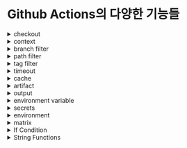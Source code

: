# Github Actions의 다양한 기능들

<details>
  <summary>checkout</summary>
  
  ### Checkout

- 깃헙 레포지토리를 가져와 작업을 수행 (마켓 플레이스에 정의된 공식 Action)
- 레포지토리 소스를 가져와 테스트 및 빌드 작업 수행, CI/CD Workflow에서 활용 가능

📎 [Checkout · Actions · GitHub Marketplace](https://github.com/marketplace/actions/checkout)

> Ex) Readme 파일을 읽어 출력하는 Workflow
> 
- checkout 하지 않은 경우 no such file 에러 발생

```yaml
name: checkout

on:
  workflow_dispatch:

jobs:
  no-checkout:
    runs-on: ubuntu-latest
    steps:
    - name: check file list
      run: cat README.md

  checkout:
    runs-on: ubuntu-latest
    steps:
    - name: use checkout action
      uses: actions/checkout@v4
    - name: check file list
      run: cat README.md
```
</details>

<details>
  <summary>context</summary>
  
  ### context

- Workflow를 실행하는 환경에 대한 정보를 제공
- 워크플로우를 유연하게 활용하고 싶을 때 사용
    - Ex) github Context의 branch 정보를 가져와 브랜치 별 Job을 실행하도록 Workflow 구성 가능
- 다양한 Context 존재

<img width="239" height="447" alt="Image" src="https://github.com/user-attachments/assets/4654d95b-babb-4e28-b424-4753404231c0" />

> Ex) Github Context의 Property 출력
> 
- toJson 메서드로 Object를 String으로 변환

```yaml
name: context-workflow

on:
  workflow_dispatch:

jobs:
  context:
    runs-on: ubuntu-latest
    steps:
    - name: github context
      run: echo '${{ toJson(github) }}'
    - name: cat github context
      run: |
        echo ${{ github.repository }}
        echo ${{ github.event_name }}
```
</details>

<details>
  <summary>branch filter</summary>
  
  ### Branch Filter

- 특정 Branch에서 실행
    - Ex) main Branch로 push할 때만 실행되도록 설정

> Ex) main Branch에 Push 할 때 Workflow 발생
> 

```yaml
name: branch-filter-workflow

on:
  push:
  # 여기에 필터링 하고 싶은 브랜치 목록 넣기
    branches: ["main"]

jobs:
  branch-filter-job:
    runs-on: ubuntu-latest
    steps:
      - name: step1
        run: echo hello world
      - name: step2
        run: |
          echo hello world
          echo github action

```
</details>

<details>
  <summary>path filter</summary>

  ### Path Filter
  
  - 특정 경로에서 실행
    - Ex) domain directory 내의 파일이 갱신될 때만 실행되도록 설정 가능
    - 특정 파일 변경 시 Workflow Trigger가 되는 것을 막고자 하면 `!`를 붙이면 된다

> Ex) 특정 경로 설정
> 

```yaml
name: path-filter-workflow

on:
  push:
    paths:
    - 'src/main/domain/model/*'
    - '!src/main/domain/repository/*'

jobs:
  path-filter-job:
    runs-on: ubuntu-latest
    steps:
      - name: step1
        run: echo hello world
      - name: step2
        run: |
          echo hello world
          echo github action

```
</details>

<details>
  <summary>tag filter</summary>
  
  ### Tag Filter

- 특정 Tag에서 실행
    - Ex) v1.0으로 Tagging 해야 실행되도록 설정
- Push Event에서만 사용할 수 있다

> Ex) Tag Filter 활용
> 

```yaml
name: tag-filter-workflow

on:
  push:
    tags:
    - 'v[0-9]+.[0-9]+' # v0.0 과 같은 형식이 필요

jobs:
  tag-filter-job:
    runs-on: ubuntu-latest
    steps:
      - name: step1
        run: echo tag-filter-start
      - name: step2
        run: |
          echo Hello
          echo World
```
</details>

<details>
  <summary>timeout</summary>
  
  ### Timeout

- 특정 시간 이상 실행되면 자동으로 중단되는 기능 (timeout-minutes)
- 특정 Job이나 Step이 무한루프가 발생하면 불필요한 자원 소모가 되는데 이를 방지
- 기본 값으로 6시간
- Job Level, Step Level에서 사용 가능

> Ex) Timeout 활용
> 

```yaml
-------------------------------- Job Level
name: timeout-workflow

on: push

jobs:
  timeout:
    runs-on: ubuntu-latest
    timeout-minutes: 2 # 2분 제한
    steps: # 무한루프
    - name: loop
      run: |
        count=0
        while true; do
        echo "seconds: $count"
        count=$((count+1))
        sleep 1
        done
    - name: echo # 첫번째 step 실패로 job이 취소
      run: echo hello
      
 ---------------------------- Step Level
 name: timeout-workflow

on: push

jobs:
  timeout:
    runs-on: ubuntu-latest
    timeout-minutes: 2 # 2분 제한
    steps: # 무한루프
    - name: loop
      run: |
        count=0
        while true; do
        echo "seconds: $count"
        count=$((count+1))
        sleep 1
        done
      timeout-minutes: 1 # 첫번째 step이 1분안에 완료되도록 제한
    - name: echo # 2분 걸리면 2번째 job 실패
      run: echo hello

```
</details>

<details>
  <summary>cache</summary>
  
  ### Cache

- 자주 사용되는 데이터를 저장하여 빠르게 불러올 수 있도록 한다 (Github 마켓플레이스에 정의된 공식 Action)
- 의존성 설치 시간을 단축시킬 수 있다
- 처음에 Cache에 저장된 것이 없으면 `Cache not found` 있다면 `Cache Hit 및 restore` 발생
- 캐시가 발생하면 좌측 Management 사이드 메뉴에서 캐시를 관리할 수 있다

> Ex) Node js 의존성 빠르게 설치하기
> 

```yaml
name: cache-workflow

on:
  push:
    paths:
      - 'my-app/**' # 원하는 경로 입력

jobs:
  cache:
    runs-on: ubuntu-latest
    steps:
    - name: checkout
      uses: actions/checkout@v4
    - name: setup-node
      uses: actions/setup-node@v3
      with:
        node-version: 18
    - name: Cache Node.js modules
      uses: actions/cache@v3
      with:
        path: ~/.npm
        key: $${{ runner.os }}-node-${{ hashFiles('**/package-lock.json') }}
        restore-keys: |
          ${{ runner.os }}-node-
    - name: Install dependencies
      run: |
        cd my-app
        npm ci
    - name: npm build
      run: |
        cd my-app
        npm run build
```
</details>

<details>
  <summary>artifact</summary>
  
  ### Artifact

- upload-artifact, download-artifact 2가지 Action이 공식적으로 정의되어있다
- 워크플로우 실행 중 생성된 파일들의 모음
    - 직접 사용자에게 보여지진 않고 Github 서버에 임시 저장되며 사용자는 Job 하단 부분에 Artifacts 항목에서 이를 관리할 수 있다
- 동일 Workflow 내에서 job 사이에 데이터를 공유한다
- Workflow가 종료된 후에도 데이터가 3달 동안 유지
- 필요한 경우 생성된 파일을 다운로드 받을 수 있다 (서로 주고 받는 아티팩트 이름이 일치해야한다)

> Ex) 아티팩트 Upload 및 Download
> 

```yaml
name: artifact-workflow

on: push

jobs:
  upload-artifact:
    runs-on: ubuntu-latest
    steps:
    - name: echo
      run: echo hello-world > hello.txt
    - name: upload artifact
      uses: actions/upload-artifact@v4
      with:
        name: artifact-test
        path: ./hello.txt

  download-artifcat:
    runs-on: ubuntu-latest
    needs: [upload-artifact]
    steps:
    - name: download artifact
      uses: actions/download-artifact@v4
      with:
        name: artifact-test # 아티팩트 다운로드
        path: ./
    - name: check
      run: cat hello.txt
```
</details>

<details>
  <summary>output</summary>
  
  ### Output

- 한 Job에서 생성된 데이터를 여러 Step, Job 간 데이터를 쉽게 공유할 수 있도록 한다
    - 동일한 Job의 Step 또는 다른 Job의 데이터를 공유
    - 다른 Job에서 Output을 사용하려면 needs 와 Job Level의 Output을 만들어야 한다
- Key - value 형태의 단순한 값을 전달할 때 사용
- `echo “{key}={value}" >> $GITHUB_OUTPUT` 형태로 사용 가능
- 동일한 Key값에 대한 방어가 필요하기 때문에 Output이 정의된 Step의 고유 ID를 사용해야 한다 (각 Step에 고유한 ID)

> Ex) Output 활용
> 

```yaml
name: output-workflow

on: push

jobs:
  create-output:
    runs-on: ubuntu-latest
    outputs:
      test: ${{ steps.check-output.outputs.test }}
    steps:
    - name: echo output
      id: check-output
      run: |
        echo "test=hello" >> $GITHUB_OUTPUT
    - name: check output
      run: |
        echo ${{ steps.check-output.outputs.test }}
  
  get-output:
	  # 종속성이 있어야 output 값 활용 가능
    needs: [create-output]
    runs-on: ubuntu-latest
    steps:
    - name: get output
      run: echo ${{ needs.create-output.outputs.test }}

```
</details>

<details>
  <summary>environment variable </summary>
  
  ### Environment Variables

- step이나 job에서 사용할 수 있는 환경 변수
- key-value 형태로 저장

⭐ 동일한 job에서만 데이터 공유 가능

- 환경 변수 구성 방법
    - env 사용 : workflow 내에서 정의
        - workflow level (우선 순위 가장 낮음)
        - job level
        - step level (우선 순위 가장 높음)
        - `echo “{key}={value}" >> $GITHUB_ENV` 형태로 사용 가능
    
    > Ex) env-1.yaml
    > 
    
    ```yaml
    name: environment-variable-workflow
    on: push
    
    # 환경 변슈
    env:
      level: workflow
    
    jobs:
      get-env-1:
        runs-on: ubuntu-latest
        steps:
        - name: check env
          run: echo "LEVEL ${{ env.level }}"
    
      get-env-2:
        runs-on: ubuntu-latest
        env:
          level: job
        steps:
        - name: check env
          run: echo "LEVEL ${{ env.level }}"
    
      get-env-3:
        runs-on: ubuntu-latest
        env:
          level: job
        steps:
          - name: check env
            run: echo "LEVEL ${{ env.level }}"
            env:
              level: step
    
      get-env:
        runs-on: ubuntu-latest
        steps:
        - name: create env
          run: echo "level=job" >> $GITHUB_ENV
        - name: check env
          run: echo "LEVEL ${{ env.level }}"
    ```
    
    - 미리 값 정의
        - 미리 환경변수 정의 후 ${{ vars.[정의한 환경 변수 이름] }}
        - 정의된 환경변수를 바꾸면 Workflow 결과가 달라질 수 있다
        - Github Repository 의 Settings → 좌측 메뉴의 Secretes and variables → Actions의 Variables 탭에서 New Repository Variable로 환경 변수 제작 가능
        
        > EX) env-2.yaml
        > 
        
        ```yaml
        name: environment-variable-workflow
        on: push
        
        jobs:
          get-env:
            runs-on: ubuntu-latest
            steps:
              - name: create env
                run: echo ${{ vars.level }}
        ```
</details>

<details>
  <summary>secrets</summary>
  
  ### Secrets

- 민감한 데이터를 안전하게 저장하여 Workflow에서 활용
- Settings → Secrets and Variables의 secrets 항목 선택 후 제작
- 안전한 저장
    - Github에서 안전하게 암호화
- 로깅 방지
    - 로그에 기록되지 않고 마스킹 된다
- 접근 제한
    - Workflow 실행 중에만 접근 가능
- `${{ secrets.시크릿 변수 명 }}` 으로 활용 가능

> Ex) secrets.yaml
> 

```yaml
name: secrets-workflow
on: push

jobs:
  secrets-job:
    runs-on: ubuntu-latest
    steps:
      - name: get secrets
        run: echo ${{ secrets.API_KEY }}
```
</details>

<details>
  <summary>environment</summary>
  
  ### 환경변수 & Secrets

- 특정 환경에서만 사용 가능한 환경 변수와 Secrets 관리
- Organization Level (가장 낮은 우선순위)
    - Organization Settings에서 설정
- Repository Level
    - Repository Settings에서 설정
- Environment Level (가장 높은 우선순위)
    - Repository Settings에서 Environments 항목에서 만든 후 값들 설정 가능

<img width="861" height="711" alt="Image" src="https://github.com/user-attachments/assets/4206f08a-0f45-463f-aaa8-85891c7e5ce0" />
</details>

<details>
  <summary>matrix</summary>
  
  ### Matrix

- 변수 기반으로 여러 Job을 실행하는 기능
- 변수로 Java Jdk version을 설정한다면 하나의 Job을 구성하여 같은 코드베이스를 각 버전별 테스트가 가능해진다
- `jobs.strategy.matrix.변수명` 으로 설정 가능하며 `${{ matrix.변수명 }}` 으로 활용할 수 있다
- 변수의 모든 가능한 조합에 대해 별도의 잡을 생성한다

> Ex) matrix.yaml
> 

```yaml
name: matrix-workflow
on: push

jobs:
  matrix-job:
    strategy:
      matrix:
        os: [windows-latest, ubuntu-latest]
        version: [12,14]
    runs-on: ${{ matrix.os }}
    steps:
      - name: check matrix
        run: |
          echo ${{ matrix.os }}
          echo ${{ matrix.version }}
```
</details>

<details>
  <summary>If Condition</summary>
  
  ### ⭐ If Condition

- 특정 조건이 충족될 때 실행되도록 하는데 사용
- 개발 언어에서 사용하던 if 문과 비슷하게 제공되는 Operator를 사용하여 조건을 걸 수 있다
- Job Level, Step Level에서 실행 여부를 결정할 수 있다
    - workflow가 Trigger 된 이후 job과 Step 과정을 세밀하게 제어
- 특정 Job과 Step을 강제로 실행 가능한 `if:always()`

> Ex) If Condition
> 

```yaml
name: if-condition-workflow

on:
  push:
  workflow_dispatch:

jobs:
  job1:
    runs-on: ubuntu-latest
    if: github.event_name == 'push'
    steps:
      - name: get event name
        run: echo ${{ github.event_name }}

  job2:
    runs-on: ubuntu-latest
    if: github.event_name != 'push'
    steps:
      - name: get event name
        run: echo ${{ github.event_name }}

  job3:
    runs-on: ubuntu-latest
    steps:
      - name: get PUSH
        if: github.event_name == 'push'
        run: echo "PUSH"
      - name: get Workflow Dispatch
        if: github.event_name != 'push'
        run: echo "Workflow Dispatch"
```
</details>

<details>
  <summary>String Functions</summary>
  
  ### StartsWith, EndsWith, Contains

- 문자열 처리 함수
- 문자열에 대한 조건 검사를 수행하여 Job 또는 Step 실행 여부를 결정한다
- startsWith(검사 대상, 찾으려는 값)
    - 검사 대상의 시작이 찾으려는 값이면 true 반환
- endsWith(검사 대상, 찾으려는 값)
    - 검사 대상의 끝이 찾으려는 값이면 true 반환
- contains(검사 대상, 찾으려는 값)
    - 검사 대상이 찾으려는 값을 포함하고 있으면 true 반환

> Ex) Strings.yaml
> 

```yaml
name: String-Fun-Workflow
on: push

jobs:
  test-job:
    runs-on: ubuntu-latest
    steps:
      - name: startsWith
        if: startsWith('ABC', 'A')
        run: echo "A"

      - name: endsWith
        if: endsWith('ABC', 'BC')
        run: echo "BC"

      - name: contains
        if: contains('ABC,A,BC', 'BC')
        run: echo "BC"
```
</details>
